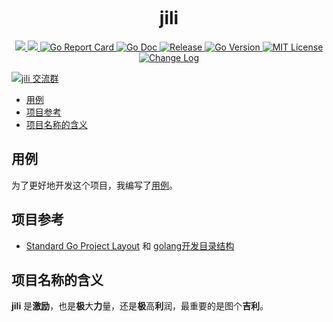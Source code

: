 <!-- markdownlint-disable MD041 -->
<p align="center"><img src="https://user-images.githubusercontent.com/6028869/68006564-f1590780-fcb3-11e9-92e9-1b7d78f59e6b.png" alt=""></p>

<h1 align="center">jili</h1>

<p align="center">

<a href="https://www.travis-ci.org/aQuaYi/jili">
  <img src="https://www.travis-ci.org/aQuaYi/jili.svg?branch=master" />
</a>

<a href="https://codecov.io/gh/aQuaYi/jili">
  <img src="https://codecov.io/gh/aQuaYi/jili/branch/master/graph/badge.svg" />
</a>

<a href="https://goreportcard.com/report/github.com/aQuaYi/jili">
  <img src="https://goreportcard.com/badge/github.com/aQuaYi/jili?style=flat-square" alt="Go Report Card" title="Go Report Card"/>
</a>

<a href="http://godoc.org/github.com/aQuaYi/jili">
  <img src="https://img.shields.io/badge/godoc-reference-blue.svg?style=flat-square" alt="Go Doc" title="Go Doc"/>
</a>

<a href="https://github.com/aQuaYi/jili/releases/latest">
  <img src="https://img.shields.io/github/release/aQuaYi/jili.svg?style=flat-square" alt="Release" title="Release"/>
</a>

<a href="https://golang.google.cn">
  <img src="https://img.shields.io/badge/Go-1.13+-blue.svg" alt="Go Version" title="Go Version"/>
</a>

<a href="https://github.com/aQuaYi/jili/blob/master/LICENSE">
  <img src="https://img.shields.io/badge/License-MIT-blue.svg" alt="MIT License" title="MIT License"/>
</a>

<a href="https://github.com/aQuaYi/jili/blob/master/CHANGELOG.md">
  <img src="https://img.shields.io/badge/Change-Log-blue.svg" alt="Change Log" title="Change Log"/>
</a>

<a target="_blank" href="//shang.qq.com/wpa/qunwpa?idkey=7f61280435c41608fb8cb96cf8af7d31ef0007c44b223c9e3596ce84dec329bc"><img border="0" src="https://img.shields.io/badge/QQ%20群-23%2053%2000%2093-blue.svg" alt="jili 交流群" title="jili 交流群">
</a>

</p>

- [用例](#%e7%94%a8%e4%be%8b)
- [项目参考](#%e9%a1%b9%e7%9b%ae%e5%8f%82%e8%80%83)
- [项目名称的含义](#%e9%a1%b9%e7%9b%ae%e5%90%8d%e7%a7%b0%e7%9a%84%e5%90%ab%e4%b9%89)

## 用例

为了更好地开发这个项目，我编写了[用例](UseCase)。

## 项目参考

- [Standard Go Project Layout](https://github.com/golang-standards/project-layout) 和 [golang开发目录结构](https://segmentfault.com/a/1190000012926524)

## 项目名称的含义

**jili** 是**激励**，也是**极**大**力**量，还是**极**高**利**润，最重要的是图个**吉利**。
